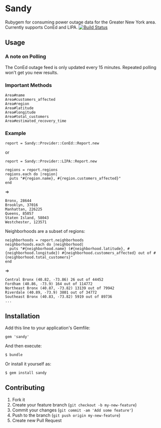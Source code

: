 # Sandy

Rubygem for consuming power outage data for the Greater New York area. Currently supports ConEd and LIPA.
[![Build Status](https://secure.travis-ci.org/ckundo/sandy.png)](https://travis-ci.org/ckundo/sandy)

## Usage

### A note on Polling

The ConEd outage feed is only updated every 15 minutes. Repeated polling won't get you new results.

### Important Methods

    Area#name
    Area#customers_affected
    Area#region
    Area#latitude
    Area#longitude
    Area#total_customers
    Area#estimated_recovery_time

### Example

    report = Sandy::Provider::ConEd::Report.new

or

    report = Sandy::Provider::LIPA::Report.new

    regions = report.regions
    regions.each do |region|
      puts "#{region.name}, #{region.customers_affected}"
    end

=> 

    Bronx, 28644
    Brooklyn, 37016
    Manhattan, 226225
    Queens, 85057
    Staten Island, 58043
    Westchester, 123571

Neighborhoods are a subset of regions:

    neighborhoods = report.neighborhoods
    neighborhoods.each do |neighborhood|
      puts "#{neighborhood.name} (#{neighborhood.latitude}, #{neighborhood.longitude}) #{neighborhood.customers_affected} out of #{neighborhood.total_customers}"
    end

=> 

    Central Bronx (40.82, -73.86) 26 out of 44452
    Fordham (40.86, -73.9) 164 out of 114772
    Northeast Bronx (40.87, -73.82) 13139 out of 79942
    Riverdale (40.89, -73.9) 3801 out of 34772
    Southeast Bronx (40.83, -73.82) 5919 out of 89736
    ...


## Installation

Add this line to your application's Gemfile:

    gem 'sandy'

And then execute:

    $ bundle

Or install it yourself as:

    $ gem install sandy

## Contributing

1. Fork it
2. Create your feature branch (`git checkout -b my-new-feature`)
3. Commit your changes (`git commit -am 'Add some feature'`)
4. Push to the branch (`git push origin my-new-feature`)
5. Create new Pull Request
